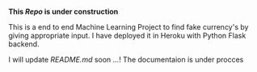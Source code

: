 **This *Repo* is under construction**

This is a end to end Machine Learning Project to find fake currency's by giving appropriate input. I have deployed it in Heroku with Python Flask backend.

I will update *README.md* soon ...! The documentaion is under procces
